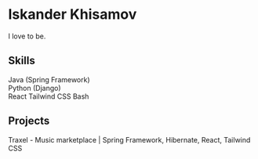 # Iskander Khisamov
I love to be.
## Skills
Java (Spring Framework)  
Python (Django)  
React
Tailwind CSS
Bash
## Projects
Traxel - Music marketplace | Spring Framework, Hibernate, React, Tailwind CSS
